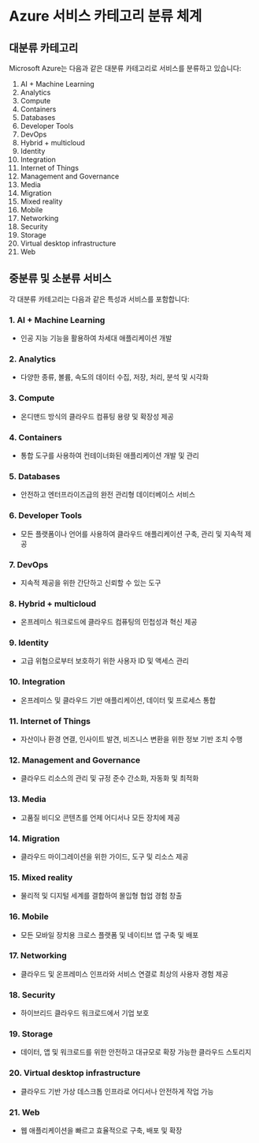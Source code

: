 # Azure 서비스 카테고리 분류 체계

## 대분류 카테고리
Microsoft Azure는 다음과 같은 대분류 카테고리로 서비스를 분류하고 있습니다:

1. AI + Machine Learning
2. Analytics
3. Compute
4. Containers
5. Databases
6. Developer Tools
7. DevOps
8. Hybrid + multicloud
9. Identity
10. Integration
11. Internet of Things
12. Management and Governance
13. Media
14. Migration
15. Mixed reality
16. Mobile
17. Networking
18. Security
19. Storage
20. Virtual desktop infrastructure
21. Web

## 중분류 및 소분류 서비스

각 대분류 카테고리는 다음과 같은 특성과 서비스를 포함합니다:

### 1. AI + Machine Learning
- 인공 지능 기능을 활용하여 차세대 애플리케이션 개발

### 2. Analytics
- 다양한 종류, 볼륨, 속도의 데이터 수집, 저장, 처리, 분석 및 시각화

### 3. Compute
- 온디맨드 방식의 클라우드 컴퓨팅 용량 및 확장성 제공

### 4. Containers
- 통합 도구를 사용하여 컨테이너화된 애플리케이션 개발 및 관리

### 5. Databases
- 안전하고 엔터프라이즈급의 완전 관리형 데이터베이스 서비스

### 6. Developer Tools
- 모든 플랫폼이나 언어를 사용하여 클라우드 애플리케이션 구축, 관리 및 지속적 제공

### 7. DevOps
- 지속적 제공을 위한 간단하고 신뢰할 수 있는 도구

### 8. Hybrid + multicloud
- 온프레미스 워크로드에 클라우드 컴퓨팅의 민첩성과 혁신 제공

### 9. Identity
- 고급 위협으로부터 보호하기 위한 사용자 ID 및 액세스 관리

### 10. Integration
- 온프레미스 및 클라우드 기반 애플리케이션, 데이터 및 프로세스 통합

### 11. Internet of Things
- 자산이나 환경 연결, 인사이트 발견, 비즈니스 변환을 위한 정보 기반 조치 수행

### 12. Management and Governance
- 클라우드 리소스의 관리 및 규정 준수 간소화, 자동화 및 최적화

### 13. Media
- 고품질 비디오 콘텐츠를 언제 어디서나 모든 장치에 제공

### 14. Migration
- 클라우드 마이그레이션을 위한 가이드, 도구 및 리소스 제공

### 15. Mixed reality
- 물리적 및 디지털 세계를 결합하여 몰입형 협업 경험 창출

### 16. Mobile
- 모든 모바일 장치용 크로스 플랫폼 및 네이티브 앱 구축 및 배포

### 17. Networking
- 클라우드 및 온프레미스 인프라와 서비스 연결로 최상의 사용자 경험 제공

### 18. Security
- 하이브리드 클라우드 워크로드에서 기업 보호

### 19. Storage
- 데이터, 앱 및 워크로드를 위한 안전하고 대규모로 확장 가능한 클라우드 스토리지

### 20. Virtual desktop infrastructure
- 클라우드 기반 가상 데스크톱 인프라로 어디서나 안전하게 작업 가능

### 21. Web
- 웹 애플리케이션을 빠르고 효율적으로 구축, 배포 및 확장
